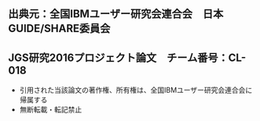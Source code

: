 ## 出典元：全国IBMユーザー研究会連合会　日本GUIDE/SHARE委員会
## JGS研究2016プロジェクト論文　チーム番号：CL-018
* 引用された当該論文の著作権、所有権は、全国IBMユーザー研究会連合会に帰属する
* 無断転載・転記禁止

